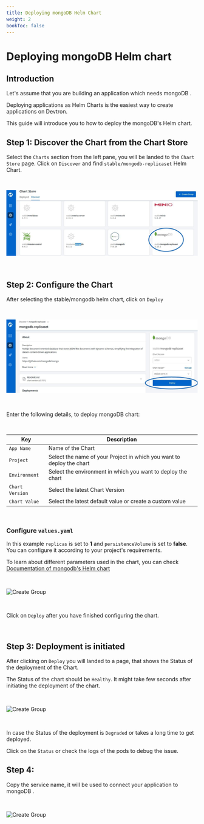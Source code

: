 ```yaml
---
title: Deploying mongoDB Helm Chart
weight: 2
bookToc: false
---
```


# Deploying mongoDB Helm chart

## Introduction 

Let's assume that you are building an application which needs mongoDB .

Deploying applications as Helm Charts is the easiest way to create applications on Devtron. 

This guide will introduce you to how to deploy the mongoDB's Helm chart. 


## Step 1: Discover the Chart from the Chart Store

Select the `Charts` section from the left pane, you will be landed to the `Chart Store` page. Click on `Discover` and find `stable/mongodb-replicaset` Helm Chart.

<br />

![Create Group](../../first.jpg  "Create Groups")

<br />

## Step 2: Configure the Chart 

After selecting the stable/mongodb helm chart, click on `Deploy` 

<br />

![Create Group](../../second.jpg  "Create Groups")

<br />

Enter the following details, to deploy mongoDB chart:

<br />


Key        | Description
-----------|-------------
`App Name` | Name of the Chart
`Project` | Select the name of your Project in which you want to deploy the chart
`Environment` | Select the environment in which you want to deploy the chart
`Chart Version` | Select the latest Chart Version
`Chart Value` | Select the latest default value or create a custom value


<br />

### Configure `values.yaml` 


In this example `replicas` is set to **1** and `persistenceVolume` is set to **false**. You can configure it according to your project's requirements. 

To learn about different parameters used in the chart, you can check [Documentation of mongodb's Helm chart](https://hub.helm.sh/charts/bitnami/mongodb)

<br />


![Create Group](../../../15.jpg  "Create Groups")

<br />

Click on `Deploy` after you have finished configuring the chart. 

<br />


## Step 3: Deployment is initiated 

After clicking on `Deploy` you will landed to a page, that shows the Status of the deployment of the Chart. 

The Status of the chart should be `Healthy`. It might take few seconds after  initiating the deployment of the chart.

<br />


![Create Group](../../../16.jpg  "Create Groups")

<br />


In case the Status of the deployment is `Degraded` or takes a long time to get deployed. 

Click on the `Status` or check the logs  of the pods to debug the issue.


## Step 4: 

Copy the service name, it will be used to connect your application to mongoDB .

<br />


![Create Group](../../../18.jpg  "Create Groups")

<br />























